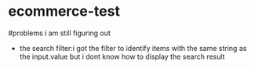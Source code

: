 # ecommerce-test
#problems i am still figuring out
- the search filter:i got the filter to identify items with the same string as the input.value but i dont know how to display the search result

